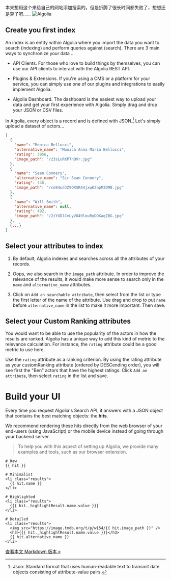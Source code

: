 本来想用这个来给自己的网站添加搜索的，但是折腾了很长时间都失败了，想想还是算了吧……
![Algolia](https://www.algolia.com/static_assets/images/v3/shared/logos/algolia/logo-algolia-nebula-blue-whitespaces-bf76438c.svg)

## Create you first index

  An index is an entity within Algolia where you import the data you want to search (indexing) and perform queries against (search). There are 3 main ways to synchronize your data …
  
  * API Clients. For those who love to build things by themselves, you can use our API clients to interact with the Algolia REST API.
  
  * Plugins & Extensions. If you're using a CMS or a platform for your service, you can simply use one of our plugins and integrations to easily implement Algolia.
  
  * Algolia Dashboard. The dashboard is the easiest way to upload your data and get your first experience with Algolia. Simply drag and drop your JSON or CSV files.
<!--more-->
  
  In Algolia, every object is a record and is defined with JSON.[^n] Let's simply upload a dataset of actors...
    
[^n]:Json: Standard format that uses human-readable text to transmit date objects consisting of attribute-value pairs.
  ```json
  [
    {
      "name": "Monica Bellucci",
      "alternative_name": "Monica Anna Maria Bellucci",
      "rating": 3956,
      "image_path": "/z3sLuRKP7hQVr.jpg"
    },
    {
      "name": "Sean Connery",
      "alternative_name": "Sir Sean Connery",
      "rating": 746,
      "image_path": "/ce84udJZ9QRSR44jxwK2apM3DM8.jpg"
    },
    {
      "name": "Will Smith",
      "alternative_name": null,
      "rating": 492,
      "image_path": "/2iYXDlCvLyVO49louRyDDXagZ0G.jpg"
    },
    {...}
  ]
  ```

## Select your attributes to index

  1. By default, Algolia indexes and searches across all the attributes of your records.

  2. Oops, we also search in the `image_path` attribute. In order to improve the relevance of the results, it would make more sense to search only in the `name` and `alternative_name` attributes.

  3. Click on `Add an searchable attribute`, then select from the list or type the first letter of the name of the attribute. Use drag and drop to put `name` before `alternative_name` in the list to make it more important. Then save.
  
  
## Select your Custom Ranking attributes

  You would want to be able to use the popularity of the actors in how the results are ranked. Algolia has a unique way to add this kind of metric to the relevance calculation. For instance, the `rating` attribute could be a good metric to use here.
  
  Use the `rating` attribute as a ranking criterion. By using the rating attribute as your customRanking attribute (ordered by DESCending order), you will see first the "Ben" actors that have the highest ratings. Click `Add an attribute`, then select `rating` in the list and save.
  
# Build your UI

  Every time you request Algolia's Search API, it answers with a JSON object that contains the best matching objects: the **hits**.

  We recommend rendering these hits directly from the web browser of your end-users (using JavaScript) or the mobile device instead of going through your backend server.
  
> To help you with this aspect of setting up Algolia, we provide many examples and tools, such as our browser extension.

```template-html
# Raw
{{ hit }}

# Minimalist
<li class="results">
  {{ hit.name }}
</li>

# Highlighted
<li class="results">
  {{{ hit._highlightResult.name.value }}}
</li>

# Detailed
<li class="results">
  <img src="https://image.tmdb.org/t/p/w154/{{ hit.image_path }}" />
  <h3>{{{ hit._highlightResult.name.value }}}</h3>
  {{ hit.alternative_name }}
</li>
```
<a href="https://hoas.xyz/post/algolia/index.md">查看本文 Markdown 版本 »</a>
